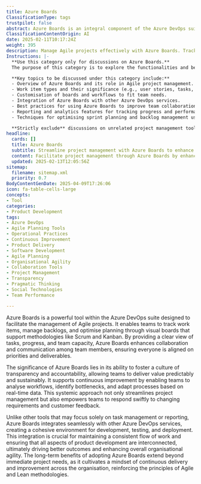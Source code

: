 ```yaml
---
title: Azure Boards
ClassificationType: tags
trustpilot: false
abstract: Azure Boards is an integral component of the Azure DevOps suite, specifically designed to enhance the management of Agile projects. It provides teams with tools to track work items, manage backlogs, and optimise planning through visual boards that accommodate methodologies such as Scrum and Kanban. By offering a comprehensive view of tasks, progress, and team capacity, Azure Boards promotes collaboration and communication, ensuring that all team members are aligned on priorities and deliverables. Its importance lies in fostering transparency and accountability within teams, enabling them to deliver value in a predictable and sustainable manner. The tool supports continuous improvement by allowing teams to analyse workflows, identify bottlenecks, and adapt processes based on real-time data, which streamlines project management and enhances responsiveness to changing requirements and customer feedback. Unlike other tools that may focus solely on task management, Azure Boards integrates seamlessly with other Azure DevOps services, creating a unified environment for development, testing, and deployment. This integration is vital for maintaining a consistent workflow and ensuring that all facets of product development are interconnected, ultimately leading to improved outcomes and greater organisational agility. The long-term advantages of adopting Azure Boards extend beyond immediate project needs, as it fosters a culture of continuous delivery and improvement, reinforcing the principles of Agile and Lean methodologies across the organisation.
ClassificationContentOrigin: AI
date: 2025-02-11T10:17:24Z
weight: 395
description: Manage Agile projects effectively with Azure Boards. Track work, optimise planning, and improve team collaboration.
Instructions: |-
  **Use this category only for discussions on Azure Boards.**  
  The purpose of this category is to explore the functionalities and best practices of Azure Boards in managing Agile projects. It encompasses the tools and features that facilitate tracking work items, optimising planning processes, and enhancing team collaboration within the Agile framework.

  **Key topics to be discussed under this category include:**
  - Overview of Azure Boards and its role in Agile project management.
  - Work item types and their significance (e.g., user stories, tasks, bugs).
  - Customisation of boards and workflows to fit team needs.
  - Integration of Azure Boards with other Azure DevOps services.
  - Best practices for using Azure Boards to improve team collaboration and transparency.
  - Reporting and analytics features for tracking progress and performance.
  - Techniques for optimising sprint planning and backlog management using Azure Boards.

  **Strictly exclude** discussions on unrelated project management tools, non-Agile methodologies, or misinterpretations of Azure Boards' capabilities outside the context of Agile project management.
headline:
  cards: []
  title: Azure Boards
  subtitle: Streamline project management with Azure Boards to enhance workflow visibility, team collaboration, and effective planning strategies.
  content: Facilitate project management through Azure Boards by enhancing visibility into workflows, fostering team collaboration, and enabling strategic planning. Posts should explore work tracking, optimisation techniques, and methodologies for effective team dynamics, drawing insights from established frameworks and thought leaders in project management and complexity theory.
  updated: 2025-02-13T12:05:56Z
sitemap:
  filename: sitemap.xml
  priority: 0.7
BodyContentGenDate: 2025-04-09T17:26:06
icon: fa-table-cells-large
concepts:
- Tool
categories:
- Product Development
tags:
- Azure DevOps
- Agile Planning Tools
- Operational Practices
- Continuous Improvement
- Product Delivery
- Software Development
- Agile Planning
- Organisational Agility
- Collaboration Tools
- Project Management
- Transparency
- Pragmatic Thinking
- Social Technologies
- Team Performance

---
```

Azure Boards is a powerful tool within the Azure DevOps suite designed to facilitate the management of Agile projects. It enables teams to track work items, manage backlogs, and optimise planning through visual boards that support methodologies like Scrum and Kanban. By providing a clear view of tasks, progress, and team capacity, Azure Boards enhances collaboration and communication among team members, ensuring everyone is aligned on priorities and deliverables.

The significance of Azure Boards lies in its ability to foster a culture of transparency and accountability, allowing teams to deliver value predictably and sustainably. It supports continuous improvement by enabling teams to analyse workflows, identify bottlenecks, and adapt processes based on real-time data. This systemic approach not only streamlines project management but also empowers teams to respond swiftly to changing requirements and customer feedback.

Unlike other tools that may focus solely on task management or reporting, Azure Boards integrates seamlessly with other Azure DevOps services, creating a cohesive environment for development, testing, and deployment. This integration is crucial for maintaining a consistent flow of work and ensuring that all aspects of product development are interconnected, ultimately driving better outcomes and enhancing overall organisational agility. The long-term benefits of adopting Azure Boards extend beyond immediate project needs, as it cultivates a mindset of continuous delivery and improvement across the organisation, reinforcing the principles of Agile and Lean methodologies.
